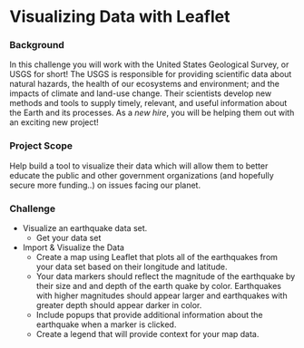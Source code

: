 # Visualizing Data with Leaflet

### Background
In this challenge you will work with the United States Geological Survey, or USGS for short! The USGS is responsible for providing scientific data about natural hazards, the health of our ecosystems and environment; and the impacts of climate and land-use change. Their scientists develop new methods and tools to supply timely, relevant, and useful information about the Earth and its processes. As a *new hire*, you will be helping them out with an exciting new project!

### Project Scope
Help build a tool to visualize their data which will allow them to better educate the public and other government organizations (and hopefully secure more funding..) on issues facing our planet.

### Challenge
* Visualize an earthquake data set.
  * Get your data set
* Import & Visualize the Data
  * Create a map using Leaflet that plots all of the earthquakes from your data set based on their longitude and latitude.
  * Your data markers should reflect the magnitude of the earthquake by their size and and depth of the earth quake by color. Earthquakes with higher magnitudes should appear larger and earthquakes with greater depth should appear darker in color.
  * Include popups that provide additional information about the earthquake when a marker is clicked.
  * Create a legend that will provide context for your map data.